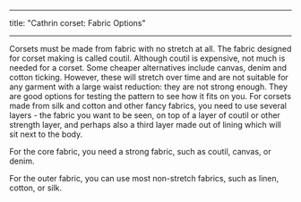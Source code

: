 ***

title: "Cathrin corset: Fabric Options"

***

Corsets must be made from fabric with no stretch at all. The fabric designed for corset making is called coutil. Although coutil is expensive, not much is needed for a corset. Some cheaper alternatives include canvas, denim and cotton ticking. However, these will stretch over time and are not suitable for any garment with a large waist reduction: they are not strong enough. They are good options for testing the pattern to see how it fits on you. For corsets made from silk and cotton and other fancy fabrics, you need to use several layers - the fabric you want to be seen, on top of a layer of coutil or other strength layer, and perhaps also a third layer made out of lining which will sit next to the body.

For the core fabric, you need a strong fabric, such as coutil, canvas, or denim.

For the outer fabric, you can use most non-stretch fabrics, such as linen, cotton, or silk.
